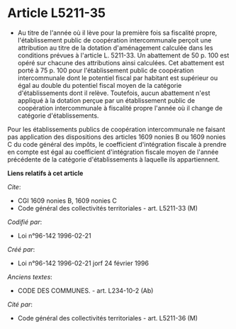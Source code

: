 # Article L5211-35

- Au titre de l'année où il lève pour la première fois sa fiscalité propre, l'établissement public de coopération
intercommunale perçoit une attribution au titre de la dotation d'aménagement calculée dans les conditions prévues à l'article
L. 5211-33. Un abattement de 50 p. 100 est opéré sur chacune des attributions ainsi calculées. Cet abattement est porté à 75
p. 100 pour l'établissement public de coopération intercommunale dont le potentiel fiscal par habitant est supérieur ou égal
au double du potentiel fiscal moyen de la catégorie d'établissements dont il relève. Toutefois, aucun abattement n'est
appliqué à la dotation perçue par un établissement public de coopération intercommunale à fiscalité propre l'année où il
change de catégorie d'établissements.

Pour les établissements publics de coopération intercommunale ne faisant pas application des dispositions des articles 1609
nonies B ou 1609 nonies C du code général des impôts, le coefficient d'intégration fiscale à prendre en compte est égal au
coefficient d'intégration fiscale moyen de l'année précédente de la catégorie d'établissements à laquelle ils appartiennent.

**Liens relatifs à cet article**

_Cite_:

  - CGI 1609 nonies B, 1609 nonies C
  - Code général des collectivités territoriales - art. L5211-33 (M)

_Codifié par_:

  - Loi n°96-142 1996-02-21

_Créé par_:

  - Loi n°96-142 1996-02-21 jorf 24 février 1996

_Anciens textes_:

  - CODE DES COMMUNES. - art. L234-10-2 (Ab)

_Cité par_:

  - Code général des collectivités territoriales - art. L5211-36 (M)
